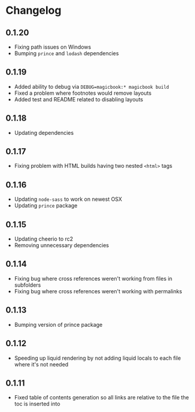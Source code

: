 # Changelog

## 0.1.20

* Fixing path issues on Windows
* Bumping `prince` and `lodash` dependencies

## 0.1.19

* Added ability to debug via `DEBUG=magicbook:* magicbook build`
* Fixed a problem where footnotes would remove layouts
* Added test and README related to disabling layouts

## 0.1.18

* Updating dependencies

## 0.1.17

* Fixing problem with HTML builds having two nested `<html>` tags

## 0.1.16

* Updating `node-sass` to work on newest OSX
* Updating `prince` package

## 0.1.15

* Updating cheerio to rc2
* Removing unnecessary dependencies

## 0.1.14

* Fixing bug where cross references weren't working from files in subfolders
* Fixing bug where cross references weren't working with permalinks

## 0.1.13

* Bumping version of prince package

## 0.1.12

* Speeding up liquid rendering by not adding liquid locals to each file where it's not needed

## 0.1.11

* Fixed table of contents generation so all links are relative to the file the toc is inserted into
